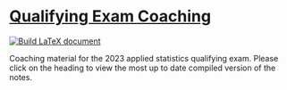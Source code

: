 #  [Qualifying Exam Coaching](https://github.com/Michael-Howes/Applied-Coaching/blob/draft/applied_stats_2023.pdf)

[![Build LaTeX document](https://github.com/Michael-Howes/Applied-Coachng/actions/workflows/latex.yml/badge.svg)](https://github.com/Michael-Howes/Applied-Coaching/actions/workflows/latex.yml)

Coaching material for the 2023 applied statistics qualifying exam. Please click on the heading to view the most up to date compiled version of the notes.
